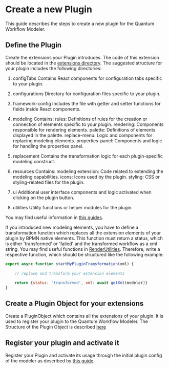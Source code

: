 # Create a new Plugin
This guide describes the steps to create a new plugin for the Quantum Workflow Modeler.

## Define the Plugin
Create the extensions your Plugin introduces. The code of this extension should be located in the [extensions directory](../../../../components/bpmn-q/modeler-component/extensions).
The suggested structure for your plugin includes the following directories:

1. configTabs
Contains React components for configuration tabs specific to your plugin.

2. configurations
Directory for configuration files specific to your plugin.

3. framework-config
Includes the file with getter and setter functions for fields inside React components.

4. modeling
Contains:
rules: Definitions of rules for the creation or connection of elements specific to your plugin.
rendering: Components responsible for rendering elements.
palette: Definitions of elements displayed in the palette.
replace-menu: Logic and components for replacing modeling elements.
properties-panel: Components and logic for handling the properties panel.

5. replacement
Contains the transformation logic for each plugin-specific modeling construct.

6. resources
Contains:
modeling extension: Code related to extending the modeling capabilities.
icons: Icons used by the plugin.
styling: CSS or styling-related files for the plugin.

7. ui
Additional user interface components and logic activated when clicking on the plugin button.
8. utilities
Utility functions or helper modules for the plugin.

You may find useful information in [this guides](../../../extend-bpmn-js).

If you introduced new modeling elements, you have to define a transformation function which replaces all the extension
elements of your plugin by BPMN native elements. This function must return a status, which is either 'transformed' or 'failed' and the transformed 
workflow as a xml string. You may find useful functions in [RenderUtilities](../../../../components/bpmn-q/modeler-component/editor/util/RenderUtilities.js).
Therefore, write a respective function, which should be structured like the following example:
````javascript
export async function startMyPluginTramsformation(xml) {
    
    // replace and transform your estension elements
    
    return {status: 'transformed', xml: await getXml(modeler)}
}
````

## Create a Plugin Object for your extensions
Create a PluginObject which contains all the extensions of your plugin. It is used to register your plugin to the Quantum
Workflow Modeler. The Structure of the Plugin Object is described [here](plugin-integration.md)

## Register your plugin and activate it
Register your Plugin and activate its usage through the initial plugin config of the modeler as described by [this guide](plugin-integration.md).